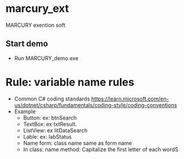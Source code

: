 # marcury_ext
MARCURY exention soft

## Start demo
- Run MARCURY_demo.exe

# Rule: variable name rules
- Common C# coding standards
   https://learn.microsoft.com/en-us/dotnet/csharp/fundamentals/coding-style/coding-conventions
- Example
   - Button: ex: btnSearch
   - TextBox: ex txtResult.
   - ListView: ex litDataSearch
   - Lable: ex: labStatus
   - Name form: class name same as form name
   - In class: name method: Capitalize the first letter of each wordS